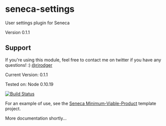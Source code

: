 seneca-settings
==============

User settings plugin for Seneca

Version 0.1.1


## Support

If you're using this module, feel free to contact me on twitter if you
have any questions! :) [@rjrodger](http://twitter.com/rjrodger)

Current Version: 0.1.1

Tested on: Node 0.10.19

[![Build Status](https://travis-ci.org/rjrodger/seneca-settings.png?branch=master)](https://travis-ci.org/rjrodger/seneca-settings)


For an example of use, see the [Seneca Minimum-Viable-Product](http://github.com/rjrodger/seneca-mvp) template project.

More documentation shortly...

 